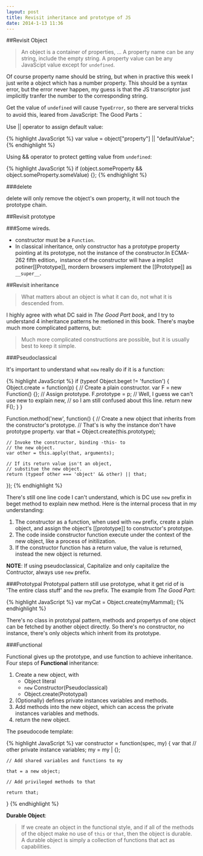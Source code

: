 ```yaml
---
layout: post
title: Revisit inheritance and prototype of JS
date: 2014-1-13 11:36
---
```

##Revisit Object

> An object is a container of properties, ... A property name can be any string, include the empty string. A property value can be any JavaScipt value except for `undefined`.

Of course property name should be string, but when in practive this week I just write a object which has a number property. This should be a syntax error, but the error never happen, my guess is that the JS transcriptor just implicitly tranfer the number to the corresponding string.

Get the value of `undefined` will cause `TypeError`, so there are serveral tricks to avoid this, leared from JavaScript: The Good Parts：

Use || operator to assign default value:

{% highlight JavaScript %}
var value = object["property"] || "defaultValue";
{% endhighlight %}

Using && operator to protect getting value from `undefined`:

{% highlight JavaScript %}
if (object.someProperty && object.someProperty.someValue) {};
{% endhighlight %}

###delete

delete will only remove the object's own property, it will not touch the prototype chain.

##Revisit prototype

###Some wireds.
- constructor must be a `Function`.
- In classical inheritance, only constructor has a prototype property pointing at its prototype, not the instance of the constructor.In ECMA-262 fifth edition，instance of the constructor will have a implict potiner[[Prototype]], mordern browsers implement the [[Prototype]] as `__super__`.

##Revisit inheritance

> What matters about an object is what it can do, not what it is descended from.

I highly agree with what DC said in *The Good Part book*, and I try to understand 4 inheritance patterns he metioned in this book. There's maybe much more complicated patterns, but:

> Much more complicated constructions are possible, but it is usually best to keep it simple.

###Pseudoclassical

It's important to understand what `new` really do if it is a function:

{% highlight JavaScript %}
if (typeof Object.beget != 'function') {
	Object.create = function(p) {
		// Create a plain constructor.
		var F = new Function() {};
		// Assign prototype.
		F.prototype = p;
		// Well, I guess we can't use new to explain new,
		// so I am still confused about this line.
		return new F();
	}
}

Function.method('new', function() {
	// Create a new object that inherits from the constructor's prototype.
	// That's is why the instance don't have prototype property.
	var that = Object.create(this.prototype);

	// Invoke the constructor, binding -this- to 
	// the new object.
	var other = this.apply(that, arguments);

	// If its return value isn't an object,
	// substitue the new object.
	return (typeof other === 'object' && other) || that;
});
{% endhighlight %}

There's still one line code I can't understand, which is DC use `new` prefix in beget method to explain new method. 
Here is the internal process that in my understanding:

1. The constructor as a function, when used with `new` prefix, create a plain object, and assign the object's [[prototype]] to constructor's prototype.
2. The code inside constructor function execute under the context of the new object, like a process of initilization.
3. If the constructor function has a return value, the value is returned, instead the new object is returned.

**NOTE**: If using pseudoclassical, Capitalize and only capitalize the Contructor, always use `new` prefix.

###Prototypal
Prototypal pattern still use prototype, what it get rid of is 'The entire class stuff' and the `new` prefix. The example from *The Good Part*:

{% highlight JavaScript %}
var myCat = Object.create(myMammal);
{% endhighlight %}

There's no class in prototypal pattern, methods and propertys of one object can be fetched by another object directly.
So there's no constructor, no instance, there's only objects which inherit from its prototype.

###Functional

Functional gives up the prototype, and use function to achieve inheritance. Four steps of **Functional** inheritance:

1. Create a new object, with
	- Object literal
	- `new` Constructor(Pseudoclassical)
	- Object.create(Prototypal)
2. (Optionally) defines private instances variables and methods.
3. Add methods into the new object, which can access the private instances variables and methods.
4. return the new object.

The pseudocode template: 

{% highlight JavaScript %}
var constructor = function(spec, my) {
	var that // other private instance variables;
	my = my | {};

	// Add shared variables and functions to my

	that = a new object;

	// Add privileged methods to that

	return that;
}
{% endhighlight %}

**Durable Object**:
> If we create an object in the functional style, and if all of the methods of the object make no use of `this` or `that`, then the object is durable. A durable object is simply a collection of functions that act as capabilities.

